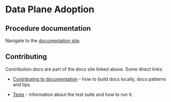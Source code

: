 # Data Plane Adoption

## Procedure documentation

Navigate to the
[documentation site](https://openstack-k8s-operators.github.io/data-plane-adoption).


## Contributing

Contribution docs are part of the docs site linked above. Some direct
links:

* [Contributing to documentation](https://openstack-k8s-operators.github.io/data-plane-adoption/contributing/documentation.md) -
  how to build docs locally, docs patterns and tips.

* [Tests](https://openstack-k8s-operators.github.io/data-plane-adoption/contributing/tests.md) -
  information about the test suite and how to run it.
